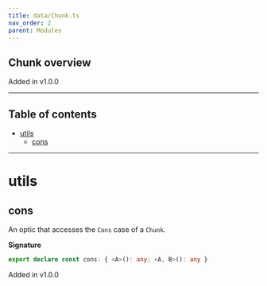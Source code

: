 ```yaml
---
title: data/Chunk.ts
nav_order: 2
parent: Modules
---
```


## Chunk overview

Added in v1.0.0

---

<h2 class="text-delta">Table of contents</h2>

- [utils](#utils)
  - [cons](#cons)

---

# utils

## cons

An optic that accesses the `Cons` case of a `Chunk`.

**Signature**

```ts
export declare const cons: { <A>(): any; <A, B>(): any }
```

Added in v1.0.0
